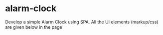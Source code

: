 # alarm-clock
Develop a simple Alarm Clock using SPA. All the UI elements (markup/css) are given below in the page
